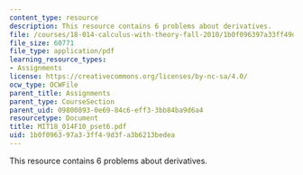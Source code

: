 ```yaml
---
content_type: resource
description: This resource contains 6 problems about derivatives.
file: /courses/18-014-calculus-with-theory-fall-2010/1b0f096397a33ff49d3fa3b6213bedea_MIT18_014F10_pset6.pdf
file_size: 60771
file_type: application/pdf
learning_resource_types:
- Assignments
license: https://creativecommons.org/licenses/by-nc-sa/4.0/
ocw_type: OCWFile
parent_title: Assignments
parent_type: CourseSection
parent_uid: 09800893-0e69-84c6-eff3-3bb84ba9d6a4
resourcetype: Document
title: MIT18_014F10_pset6.pdf
uid: 1b0f0963-97a3-3ff4-9d3f-a3b6213bedea
---
```

This resource contains 6 problems about derivatives.